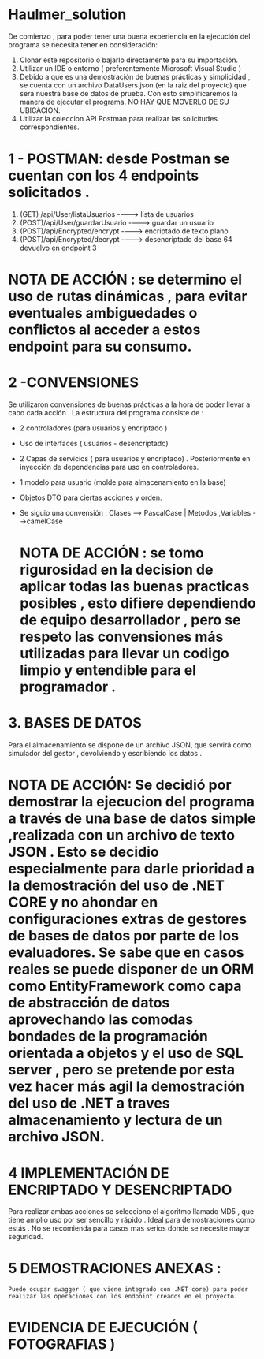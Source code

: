 # Haulmer_solution

De comienzo , para poder tener una buena experiencia en la ejecución del programa se necesita tener en consideración:

1. Clonar este repositorio o bajarlo directamente para su importación.
2. Utilizar un IDE o entorno ( preferentemente Microsoft Visual Studio ) 
3. Debido a que es una demostración de buenas prácticas y simplicidad , se cuenta con un archivo DataUsers.json (en la raiz del proyecto)  que será nuestra base de datos de prueba. Con esto simplificaremos la manera de ejecutar el programa. NO HAY QUE MOVERLO DE SU UBICACION.
4. Utilizar la coleccion API Postman para realizar las solicitudes correspondientes.


 # 1 - POSTMAN: desde Postman se cuentan con los 4 endpoints solicitados . 

 1. (GET) /api/User/listaUsuarios     ----> lista de usuarios   
 2. (POST)/api/User/guardarUsuario    ----> guardar un usuario 
 3. (POST)/api/Encrypted/encrypt      ----> encriptado de texto plano 
 4. (POST)/api/Encrypted/decrypt      ----> desencriptado del base 64 devuelvo en endpoint 3 

  # NOTA DE ACCIÓN :  se determino el uso de rutas dinámicas , para evitar eventuales ambiguedades o conflictos al acceder a estos endpoint para su consumo. 

# 2 -CONVENSIONES 
  Se utilizaron convensiones de buenas prácticas a la hora de poder llevar a cabo cada acción . La estructura del programa consiste de : 
  - 2 controladores (para usuarios y  encriptado ) 
  - Uso de interfaces ( usuarios - desencriptado)
  - 2 Capas de servicios ( para usuarios y encriptado) .  Posteriormente en inyección de dependencias para uso en controladores.
  - 1 modelo para usuario (molde para almacenamiento en la base)  
  - Objetos DTO para ciertas acciones y orden.
  - Se siguio una convensión : 
    Clases --> PascalCase        |      Metodos ,Variables -->camelCase 
    
    # NOTA DE ACCIÓN :  se tomo rigurosidad en la decision de aplicar todas las buenas practicas posibles , esto difiere dependiendo de equipo desarrollador , pero se respeto las convensiones más utilizadas para llevar un codigo limpio y entendible para el programador .
    
    
 # 3. BASES DE DATOS 
 
 Para el almacenamiento se dispone de un archivo JSON, que servirá como simulador del gestor , devolviendo y escribiendo los datos  .
 
  # NOTA DE ACCIÓN: Se decidió por demostrar la ejecucion del programa a través de una base de datos simple ,realizada con un archivo de texto JSON . Esto se decidio especialmente para darle prioridad a la demostración del uso de .NET CORE  y no ahondar en configuraciones extras de gestores de bases de datos por parte de los evaluadores. Se sabe que en casos  reales se puede disponer de un ORM como EntityFramework  como capa de abstracción de datos aprovechando las comodas bondades de la programación orientada a objetos y el uso de SQL server , pero se pretende por esta vez hacer más agil la demostración del uso de .NET  a traves almacenamiento y lectura de un archivo JSON. 
  
  
  # 4 IMPLEMENTACIÓN DE ENCRIPTADO Y DESENCRIPTADO 
   Para realizar ambas acciones se selecciono el algoritmo llamado MD5 , que tiene amplio uso por ser sencillo y rápido . Ideal para demostraciones como estás . No se recomienda para casos mas serios donde se necesite mayor seguridad. 
   
  # 5 DEMOSTRACIONES ANEXAS : 
    Puede ocupar swagger ( que viene integrado con .NET core) para poder realizar las operaciones con los endpoint creados en el proyecto. 
    
  # EVIDENCIA DE EJECUCIÓN ( FOTOGRAFIAS ) 
  
  
   
   
   
  
   
   
  
    
    
    
   
 
